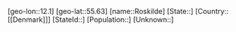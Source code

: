 ﻿---
location: [55.63,12.1]
mapzoom: [7,12] 
mapmarker: city 
type: City
tags:
- geo/City


SpocWebEntityId: 33776
isDeleted: false
confidential: public

---
[geo-lon::12.1]
[geo-lat::55.63]
[name::Roskilde]
[State::]
[Country::[[Denmark]]]
[StateId::]
[Population::]
[Unknown::]

